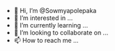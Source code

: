 - 👋 Hi, I’m @Sowmyapolepaka
- 👀 I’m interested in ...
- 🌱 I’m currently learning ...
- 💞️ I’m looking to collaborate on ...
- 📫 How to reach me ...

<!---
Sowmyapolepaka/Sowmyapolepaka is a ✨ special ✨ repository because its `README.md` (this file) appears on your GitHub profile.
You can click the Preview link to take a look at your ch

